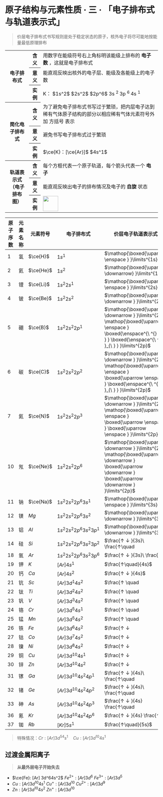 # 原子结构与元素性质 · 三 · 「电子排布式与轨道表示式」

> 价层电子排布式书写规则是处于稳定状态的原子，核外电子将尽可能地按能量最低原理排布

<table>
    <tr>
        <th rowspan="3"> 电子排布式 </th>
        <th> 含义 </th>
        <td> 用数字在能级符号右上角标明该能级上排布的 <b> 电子数 </b> ，这就是电子排布式 </td>
    </tr>
    <tr>
        <th> 意义 </th>
        <td> 能直观反映出核外的电子层、能级及各能级上的电子数 </td>
    </tr>
    <tr>
        <th> 实例 </th>
        <td> K： $1s^2$ $2s^2$ $2p^6$ 3s <sup> 2 </sup> 3p <sup> 6 </sup> 4s <sup> 1 </sup> </td>
    </tr>
    <tr>
        <th rowspan="3"> 简化电子排布式 </th>
        <th> 含义 </th>
        <td> 为了避免电子排布式书写过于繁琐，把内层电子达到稀有气体原子结构的部分以相应稀有气体元素符号外加 方括号 表示 </td>
    </tr>
    <tr>
        <th> 意义 </th>
        <td> 避免书写电子排布式过于繁琐 </td>
    </tr>
    <tr>
        <th> 实例 </th>
        <td> $\ce{K}：[\ce{Ar}]$ $4s^1$ </td>
    </tr>
    <tr>
        <th rowspan="3"> 轨道表示式 <br>（电子排布图）</br> </th>
        <th> 含义 </th>
        <td> 每个方框代表一个原子轨道，每个箭头代表一个 <b> 电子 </b> </td>
    </tr>
    <tr>
        <th> 意义 </th>
        <td> 能直观反映出电子的排布情况及电子的 <b> 自旋 </b> 状态 </td>
    </tr>
    <tr>
        <th> 实例 </th>
        <td> <img src="/01 原子结构与元素性质/images/3.31.png" height="50"> </td>
    </tr>
</table>

| 原子序数 | 元素名称 | 元素符号  | 电子排布式                 | 价层电子轨道表示式                                                                                                                                                    |
| -------- | -------- | --------- | -------------------------- | --------------------------------------------------------------------------------------------------------------------------------------------------------------------- |
| 1        | 氢       | $\ce{H}$  | $1s^1$                     | $\mathop{\boxed{\uparrow \enspace } }\limits^{1s}$                                                                                                              |
| 2        | 氦       | $\ce{He}$ | $1s^2$                     | $\mathop{\boxed{\uparrow \downarrow} }\limits^{1s}$                                                                                                                   |
| 3        | 锂       | $\ce{Li}$ | $1s^2 2s^1$                | $\mathop{\boxed{\uparrow \enspace } }\limits^{2s}$                                                                                                                    |
| 4        | 铍       | $\ce{Be}$ | $1s^2 2s^2$                | $\mathop{\boxed{\uparrow \downarrow } }\limits^{2s}$                                                                                                                  |
| 5        | 硼       | $\ce{B}$  | $1s^2 2s^2 2p^1$           | $\mathop{\boxed{\uparrow \downarrow } }\limits^{2s} \mathop{\boxed{\uparrow \enspace } \boxed{\enspace^{\ ^{} }_{\ } } \boxed{\enspace^{\ ^{} }_{\ } } }\limits^{2p}$ |
| 6        | 碳       | $\ce{C}$  | $1s^2 2s^2 2p^2$           | $\mathop{\boxed{\uparrow \downarrow } }\limits^{2s} \mathop{\boxed{\uparrow \enspace } \boxed{\uparrow \enspace } \boxed{\enspace^{\ ^{} }_{\ } } }\limits^{2p}$         |
| 7        | 氮       | $\ce{N}$  | $1s^2 2s^2 2p^3$           | $\mathop{\boxed{\uparrow \downarrow } }\limits^{2s} \mathop{\boxed{\uparrow \enspace } \boxed{\uparrow \enspace } \boxed{\uparrow \enspace } }\limits^{2p}$             |
| 10       | 氖       | $\ce{Ne}$ | $1s^2 2s^2 2p^6$           | $\mathop{\boxed{\uparrow \downarrow } }\limits^{2s} \mathop{\boxed{\uparrow \downarrow } \boxed{\uparrow \downarrow } \boxed{\uparrow \downarrow } }\limits^{2p}$       |
| 11       | 钠       | $\ce{Na}$ | $1s^2 2s^2 2p^6 3s^1$      | $\mathop{\boxed{\uparrow \enspace } }\limits^{3s}$                                                                                                                     |
| 12       | 镁       | $Mg$      | $1s^2 2s^2 2p^6 3s^2$      | $\mathop{\boxed{\uparrow \downarrow } }\limits^{3s}$                                                                                                                   |
| 13       | 铝       | $Al$      | $1s^2 2s^2 2p^6 3s^2 3p^1$ | $\mathop{\boxed{\uparrow \downarrow } }\limits^{3s}$                                                                                                                   |
| 14       | 硅       | $Si$      | $1s^2 2s^2 2p^6 3s^2 3p^2$ | $\frac{↑ ↓ }{3s}\ \frac{↑\quad                                                                                                                                        | ↑\quad  | \quad}{3p}$   |
| 18       | 氩       | $Ar$      | $1s^2 2s^2 2p^6 3s^2 3p^6$ | $\frac{↑ ↓ }{3s}\ \frac{↑↓                                                                                                                                            | ↑↓      | ↑↓}{3p}$      |
| 19       | 钾       | $K$       | $[Ar] 4s^1$                | $\frac{↑\quad}{4s}$                                                                                                                                                   |
| 20       | 钙       | $Ca$      | $[Ar] 4s^2$                | $\frac{↑ ↓ }{4s}$                                                                                                                                                     |
| 21       | 钪       | $Sc$      | $[Ar] 3d^1 4s^2$           | $\frac{↑ \quad                                                                                                                                                        | \quad   | \quad         | \quad  | \quad}{3d} \frac{↑ ↓ }{4s}$     |
| 22       | 钛       | $Ti$      | $[Ar] 3d^2 4s^2$           | $\frac{↑ \quad                                                                                                                                                        | ↑ \quad | \quad         | \quad  | \quad}{3d} \frac{↑ ↓ }{4s}$     |
| 23       | 钒       | $V$       | $[Ar] 3d^3 4s^2$           | $\frac{↑ \quad                                                                                                                                                        | ↑ \quad | ↑\quad        | \quad  | \quad}{3d} \frac{↑ ↓ }{4s}$     |
| 24       | 铬       | $Cr$      | $[Ar] 3d^5 4s^1$           | $\frac{↑ \quad                                                                                                                                                        | ↑ \quad | ↑\quad        | ↑\quad | ↑\quad}{3d} \frac{↑ \quad}{4s}$ |
| 25       | 锰       | $Mn$      | $[Ar] 3d^5 4s^2$           | $\frac{↑ \quad                                                                                                                                                        | ↑ \quad | ↑\quad        | ↑\quad | ↑\quad}{3d} \frac{↑ ↓}{4s}$     |
| 26       | 铁       | $Fe$      | $[Ar] 3d^6 4s^2$           | $\frac{↑ ↓                                                                                                                                                            | ↑ \quad | ↑\quad        | ↑\quad | ↑\quad}{3d} \frac{↑ ↓}{4s}$     |
| 27       | 钴       | $Co$      | $[Ar] 3d^7 4s^2$           | $\frac{↑ ↓                                                                                                                                                            | ↑ ↓     | ↑\quad        | ↑\quad | ↑\quad}{3d} \frac{↑ ↓}{4s}$     |
| 28       | 镍       | $Ni$      | $[Ar] 3d^8 4s^2$           | $\frac{↑ ↓                                                                                                                                                            | ↑↓      | ↑↓            | ↑\quad | ↑\quad}{3d} \frac{↑ ↓}{4s}$     |
| 29       | 铜       | $Cu$      | $[Ar] 3d^{10} 4s^1$        | $\frac{↑ ↓                                                                                                                                                            | ↑ ↓     | ↑↓            | ↑↓     | ↑↓}{3d} \frac{↑ \quad}{4s}$     |
| 30       | 锌       | $Zn$      | $[Ar] 3d^{10} 4s^2$        | $\frac{↑ ↓                                                                                                                                                            | ↑ ↓     | ↑ ↓           | ↑ ↓    | ↑ ↓ }{3d} \frac{↑ ↓ }{4s}$      |
| 31       | 镓       | $Ga$      | $[Ar] 3d^{10} 4s^2 4p^1$   | $\frac{↑ ↓ }{4s}\ \frac{↑\quad                                                                                                                                        | \quad   | \quad}{4p}$   |
| 32       | 锗       | $Ge$      | $[Ar] 3d^{10} 4s^2 4p^2$   | $\frac{↑ ↓ }{4s}\ \frac{↑\quad                                                                                                                                        | ↑\quad  | \quad}{4p}$   |
| 33       | 砷       | $As$      | $[Ar] 3d^{10} 4s^2 4p^3$   | $\frac{↑ ↓ }{4s} \frac{↑\quad                                                                                                                                         | ↑\quad  | ↑\quad }{4p}$ |
| 36       | 氪       | $Kr$      | $[Ar] 3d^{10} 4s^2 4p^6$   | $\frac{↑ ↓ }{4s} \frac{↑↓                                                                                                                                             | ↑↓      | ↑↓ }{4p}$     |
| 37       | 铷       | $Rb$      | $[Kr] 5s^1$                | $\frac{↑\quad}{5s}$                                                                                                                                                   |


> 特殊情况：$Cr:[Ar]3d^54s^1\quad Cu: [Ar]3d^{10}4s^1$

## 过渡金属阳离子

> **从最外层电子开始失去**

- $\ce{Fe}: [Ar] 3d^64s^2$
  $Fe^{2+}:[Ar]3d^6$
  $Fe^{3+}:[Ar]3d^5$
- $Cu: [Ar] 3d^{10}4s^1$
  $Cu^{+}:[Ar]3d^{10}$
  $Cu^{2+}:[Ar]3d^9$
- $Zn: [Ar] 3d^{10}4s^2$
  $Zn^{+}:[Ar]3d^{10}$